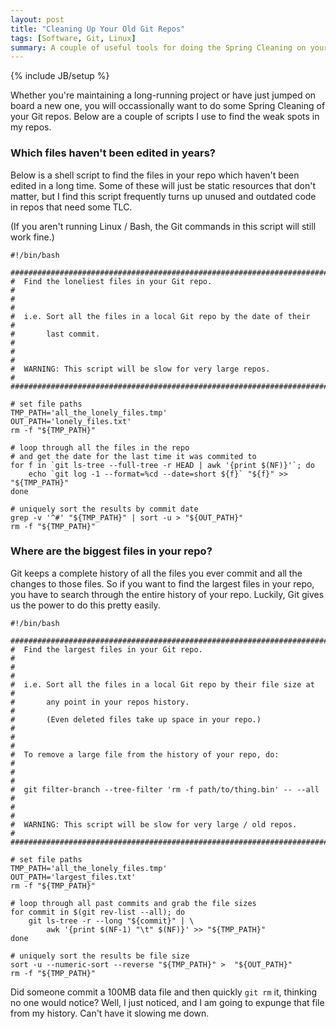 ```yaml
---
layout: post
title: "Cleaning Up Your Old Git Repos"
tags: [Software, Git, Linux]
summary: A couple of useful tools for doing the Spring Cleaning on your old Git repos.
---
```

{% include JB/setup %}

Whether you're maintaining a long-running project or have just jumped on board a new one, you will occassionally want to do some Spring Cleaning of your Git repos. Below are a couple of scripts I use to find the weak spots in my repos.

### Which files haven't been edited in years?

Below is a shell script to find the files in your repo which haven't been edited in a long time. Some of these will just be static resources that don't matter, but I find this script frequently turns up unused and outdated code in repos that need some TLC.

(If you aren't running Linux / Bash, the Git commands in this script will still work fine.)

```shell
#!/bin/bash

########################################################################
#  Find the loneliest files in your Git repo.                          #
#                                                                      #
#  i.e. Sort all the files in a local Git repo by the date of their    #
#       last commit.                                                   #
#                                                                      #
#  WARNING: This script will be slow for very large repos.             #
########################################################################

# set file paths
TMP_PATH='all_the_lonely_files.tmp'
OUT_PATH='lonely_files.txt'
rm -f "${TMP_PATH}"

# loop through all the files in the repo
# and get the date for the last time it was commited to
for f in `git ls-tree --full-tree -r HEAD | awk '{print $(NF)}'`; do
	echo `git log -1 --format=%cd --date=short ${f}` "${f}" >> "${TMP_PATH}"
done

# uniquely sort the results by commit date
grep -v '^#' "${TMP_PATH}" | sort -u > "${OUT_PATH}"
rm -f "${TMP_PATH}"
```

### Where are the biggest files in your repo?

Git keeps a complete history of all the files you ever commit and all the changes to those files. So if you want to find the largest files in your repo, you have to search through the entire history of your repo. Luckily, Git gives us the power to do this pretty easily.

```shell
#!/bin/bash

########################################################################
#  Find the largest files in your Git repo.                            #
#                                                                      #
#  i.e. Sort all the files in a local Git repo by their file size at   #
#       any point in your repos history.                               #
#       (Even deleted files take up space in your repo.)               #
#                                                                      #
#  To remove a large file from the history of your repo, do:           #
#                                                                      #
#  git filter-branch --tree-filter 'rm -f path/to/thing.bin' -- --all  #
#                                                                      #
#  WARNING: This script will be slow for very large / old repos.       #
########################################################################

# set file paths
TMP_PATH='all_the_lonely_files.tmp'
OUT_PATH='largest_files.txt'
rm -f "${TMP_PATH}"

# loop through all past commits and grab the file sizes
for commit in $(git rev-list --all); do
	git ls-tree -r --long "${commit}" | \
		awk '{print $(NF-1) "\t" $(NF)}' >> "${TMP_PATH}"
done

# uniquely sort the results be file size
sort -u --numeric-sort --reverse "${TMP_PATH}" >  "${OUT_PATH}"
rm -f "${TMP_PATH}"

```
Did someone commit a 100MB data file and then quickly `git rm` it, thinking no one would notice? Well, I just noticed, and I am going to expunge that file from my history. Can't have it slowing me down.
